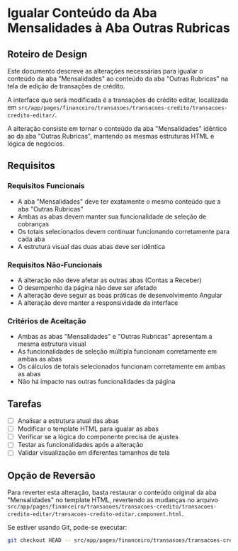 # Igualar Conteúdo da Aba Mensalidades à Aba Outras Rubricas

## Roteiro de Design

Este documento descreve as alterações necessárias para igualar o conteúdo da aba "Mensalidades" ao conteúdo da aba "Outras Rubricas" na tela de edição de transações de crédito.

A interface que será modificada é a transações de crédito editar, localizada em `src/app/pages/financeiro/transasoes/transacoes-credito/transacoes-credito-editar/`.

A alteração consiste em tornar o conteúdo da aba "Mensalidades" idêntico ao da aba "Outras Rubricas", mantendo as mesmas estruturas HTML e lógica de negócios.

## Requisitos

### Requisitos Funcionais
- A aba "Mensalidades" deve ter exatamente o mesmo conteúdo que a aba "Outras Rubricas"
- Ambas as abas devem manter sua funcionalidade de seleção de cobranças
- Os totais selecionados devem continuar funcionando corretamente para cada aba
- A estrutura visual das duas abas deve ser idêntica

### Requisitos Não-Funcionais
- A alteração não deve afetar as outras abas (Contas a Receber)
- O desempenho da página não deve ser afetado
- A alteração deve seguir as boas práticas de desenvolvimento Angular
- A alteração deve manter a responsividade da interface

### Critérios de Aceitação
- Ambas as abas "Mensalidades" e "Outras Rubricas" apresentam a mesma estrutura visual
- As funcionalidades de seleção múltipla funcionam corretamente em ambas as abas
- Os cálculos de totais selecionados funcionam corretamente em ambas as abas
- Não há impacto nas outras funcionalidades da página

## Tarefas

- [ ] Analisar a estrutura atual das abas
- [ ] Modificar o template HTML para igualar as abas
- [ ] Verificar se a lógica do componente precisa de ajustes
- [ ] Testar as funcionalidades após a alteração
- [ ] Validar visualização em diferentes tamanhos de tela

## Opção de Reversão

Para reverter esta alteração, basta restaurar o conteúdo original da aba "Mensalidades" no template HTML, revertendo as mudanças no arquivo `src/app/pages/financeiro/transasoes/transacoes-credito/transacoes-credito-editar/transacoes-credito-editar.component.html`.

Se estiver usando Git, pode-se executar:
```bash
git checkout HEAD -- src/app/pages/financeiro/transasoes/transacoes-credito/transacoes-credito-editar/transacoes-credito-editar.component.html
```